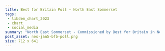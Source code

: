 ```yaml
---
title: Best for Britain Poll — North East Sommerset
tags: 
 - libdem_chart_2023
 - chart
 - social_media
summary: "North East Sommerset - Commissioned by Best for Britain in November 2022 with Best for Britain's subsequent analysis to redistribute 'Don't know' responses to the westminster parties In each constituency"
post_asset: nes-jan5-bfb-poll.png
size: 712 x 641
---
```

